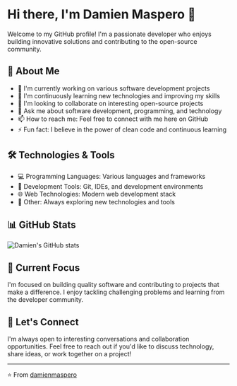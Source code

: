 # Hi there, I'm Damien Maspero 👋

Welcome to my GitHub profile! I'm a passionate developer who enjoys building innovative solutions and contributing to the open-source community.

## 🚀 About Me

- 🔭 I'm currently working on various software development projects
- 🌱 I'm continuously learning new technologies and improving my skills
- 👯 I'm looking to collaborate on interesting open-source projects
- 💬 Ask me about software development, programming, and technology
- 📫 How to reach me: Feel free to connect with me here on GitHub
- ⚡ Fun fact: I believe in the power of clean code and continuous learning

## 🛠️ Technologies & Tools

- 💻 Programming Languages: Various languages and frameworks
- 🔧 Development Tools: Git, IDEs, and development environments
- 🌐 Web Technologies: Modern web development stack
- 📱 Other: Always exploring new technologies and tools

## 📊 GitHub Stats

![Damien's GitHub stats](https://github-readme-stats.vercel.app/api?username=damienmaspero&show_icons=true&theme=radical)

## 🎯 Current Focus

I'm focused on building quality software and contributing to projects that make a difference. I enjoy tackling challenging problems and learning from the developer community.

## 🤝 Let's Connect

I'm always open to interesting conversations and collaboration opportunities. Feel free to reach out if you'd like to discuss technology, share ideas, or work together on a project!

---

⭐️ From [damienmaspero](https://github.com/damienmaspero)